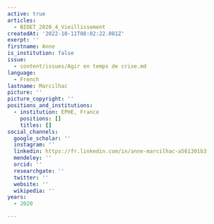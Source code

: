 ```yaml
---
active: true
articles:
  - BIOET_2020_4_Vieillissement
createdAt: '2022-10-11T08:02:22.081Z'
exerpt: ''
firstname: Anne
is_institution: false
issue:
  - content/issues/Agir en temps de crise.md
language:
  - French
lastname: Marcilhac
picture: ''
picture_copyright: ''
positions_and_institutions:
  - institution: EPHE, France
    positions: []
    titles: []
social_channels:
  google_scholar: ''
  instagram: ''
  linkedin: https://fr.linkedin.com/in/anne-marcilhac-a561301b3
  mendeley: ''
  orcid: ''
  researchgate: ''
  twitter: ''
  website: ''
  wikipedia: ''
years:
  - 2020

---
```

